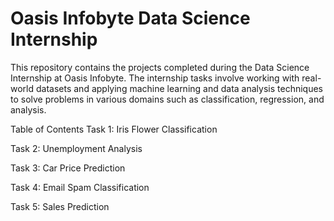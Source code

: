 # Oasis Infobyte Data Science Internship
This repository contains the projects completed during the Data Science Internship at Oasis Infobyte. The internship tasks involve working with real-world datasets and applying machine learning and data analysis techniques to solve problems in various domains such as classification, regression, and analysis.

Table of Contents
Task 1: Iris Flower Classification

Task 2: Unemployment Analysis

Task 3: Car Price Prediction

Task 4: Email Spam Classification

Task 5: Sales Prediction

